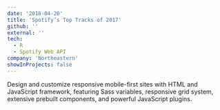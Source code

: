 ```yaml
---
date: '2018-04-20'
title: 'Spotify’s Top Tracks of 2017'
github: ''
external: ''
tech:
  - R
  - Spotify Web API
company: 'Northeastern'
showInProjects: false
---
```


Design and customize responsive mobile-first sites with HTML and JavaScript framework, featuring Sass variables, responsive grid system, extensive prebuilt components, and powerful JavaScript plugins.
